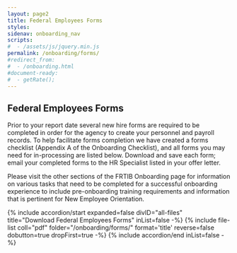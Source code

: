 ```yaml
---
layout: page2
title: Federal Employees Forms
styles:
sidenav: onboarding_nav
scripts:
#  - /assets/js/jquery.min.js
permalink: /onboarding/forms/
#redirect_from:
#  - /onboarding.html
#document-ready:
#  - getRate();
---
```


## Federal Employees Forms

Prior to your report date several new hire forms are required to be completed in order for the agency to create your personnel and payroll records. To help facilitate forms completion we have created a forms checklist (Appendix A of the Onboarding Checklist), and all forms you may need for in-processing are listed below. Download and save each form; email your completed forms to the HR Specialist listed in your offer letter.

Please visit the other sections of the FRTIB Onboarding page for information on various tasks that need to be completed for a successful onboarding experience to include pre-onboarding training requirements and information that is pertinent for New Employee Orientation.

<div class="usa-accordion">
{% include accordion/start expanded=false divID="all-files" title="Download Federal Employees Forms" inList=false -%}
{% include file-list coll="pdf" folder="/onboarding/forms/" format='title' reverse=false dobutton=true dropFirst=true -%}
{% include accordion/end  inList=false -%}
</div>


<!-- CONTENT END -->
